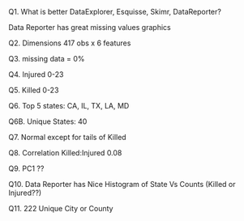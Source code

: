 Q1. What is better DataExplorer, Esquisse, Skimr, DataReporter?

Data Reporter has great missing values graphics

Q2. Dimensions 417 obs x 6 features

Q3. missing data = 0%

Q4. Injured 0-23

Q5. Killed 0-23

Q6. Top 5 states: CA, IL, TX, LA, MD

Q6B. Unique States: 40

Q7. Normal except for tails of Killed

Q8. Correlation Killed:Injured 0.08

Q9. PC1 ??

Q10. Data Reporter has Nice Histogram of State Vs Counts (Killed or Injured??)

Q11. 222 Unique City or County



